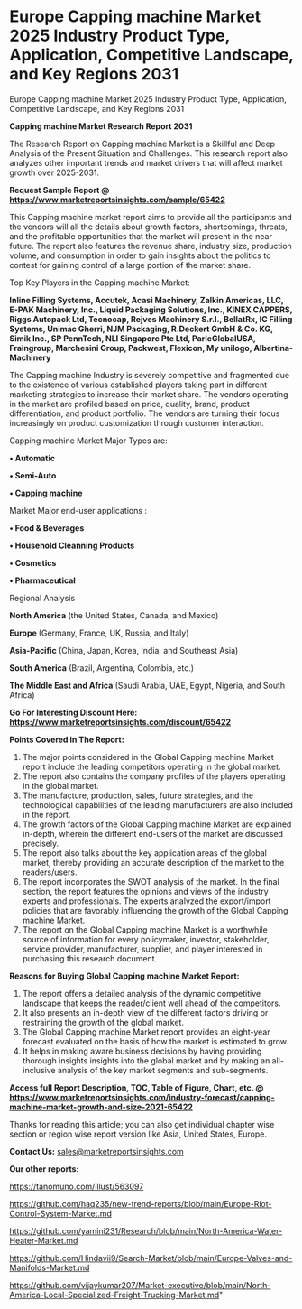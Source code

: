# Europe Capping machine Market 2025 Industry Product Type, Application, Competitive Landscape, and Key Regions 2031
Europe Capping machine Market 2025 Industry Product Type, Application, Competitive Landscape, and Key Regions 2031

<strong>Capping machine Market Research Report 2031</strong>

The Research Report on Capping machine Market is a Skillful and Deep Analysis of the Present Situation and Challenges. This research report also analyzes other important trends and market drivers that will affect market growth over 2025-2031.

<strong>Request Sample Report @ <a href=https://www.marketreportsinsights.com/sample/65422>https://www.marketreportsinsights.com/sample/65422</a></strong>

This Capping machine market report aims to provide all the participants and the vendors will all the details about growth factors, shortcomings, threats, and the profitable opportunities that the market will present in the near future. The report also features the revenue share, industry size, production volume, and consumption in order to gain insights about the politics to contest for gaining control of a large portion of the market share.

Top Key Players in the Capping machine Market:

<strong>Inline Filling Systems, Accutek, Acasi Machinery, Zalkin Americas, LLC, E-PAK Machinery, Inc., Liquid Packaging Solutions, Inc., KINEX CAPPERS, Riggs Autopack Ltd, Tecnocap, Rejves Machinery S.r.l., BellatRx, IC Filling Systems, Unimac Gherri, NJM Packaging, R.Deckert GmbH & Co. KG, Simik Inc., SP PennTech, NLI Singapore Pte Ltd, ParleGlobalUSA, Fraingroup, Marchesini Group, Packwest, Flexicon, My unilogo, Albertina-Machinery</strong>

The Capping machine Industry is severely competitive and fragmented due to the existence of various established players taking part in different marketing strategies to increase their market share. The vendors operating in the market are profiled based on price, quality, brand, product differentiation, and product portfolio. The vendors are turning their focus increasingly on product customization through customer interaction.

Capping machine Market Major Types are:

<strong>• Automatic

• Semi-Auto

• Capping machine</strong>

Market Major end-user applications :

<strong>• Food & Beverages

• Household Cleanning Products

• Cosmetics

• Pharmaceutical</strong>

Regional Analysis

</u><strong><b>North America</b></strong> (the United States, Canada, and Mexico)

<strong><b>Europe </b></strong>(Germany, France, UK, Russia, and Italy)

<strong><b>Asia-Pacific</b></strong> (China, Japan, Korea, India, and Southeast Asia)

<strong><b>South America</b></strong> (Brazil, Argentina, Colombia, etc.)

<strong><b>The Middle East and Africa</b></strong> (Saudi Arabia, UAE, Egypt, Nigeria, and South Africa)

<strong>Go For Interesting Discount Here: <a href=https://www.marketreportsinsights.com/discount/65422>https://www.marketreportsinsights.com/discount/65422</a></strong>

<strong>Points Covered in The Report:</strong>
<ol>
  <li>The major points considered in the Global Capping machine Market report include the leading competitors operating in the global market.</li>
  <li>The report also contains the company profiles of the players operating in the global market.</li>
  <li>The manufacture, production, sales, future strategies, and the technological capabilities of the leading manufacturers are also included in the report.</li>
  <li>The growth factors of the Global Capping machine Market are explained in-depth, wherein the different end-users of the market are discussed precisely.</li>
  <li>The report also talks about the key application areas of the global market, thereby providing an accurate description of the market to the readers/users.</li>
  <li>The report incorporates the SWOT analysis of the market. In the final section, the report features the opinions and views of the industry experts and professionals. The experts analyzed the export/import policies that are favorably influencing the growth of the Global Capping machine Market.</li>
  <li>The report on the Global Capping machine Market is a worthwhile source of information for every policymaker, investor, stakeholder, service provider, manufacturer, supplier, and player interested in purchasing this research document.</li>
</ol>
<strong>Reasons for Buying Global Capping machine Market Report:</strong>

<ol>
  <li>The report offers a detailed analysis of the dynamic competitive landscape that keeps the reader/client well ahead of the competitors.</li>
  <li>It also presents an in-depth view of the different factors driving or restraining the growth of the global market.</li>
  <li>The Global Capping machine Market report provides an eight-year forecast evaluated on the basis of how the market is estimated to grow.</li>
  <li>It helps in making aware business decisions by having providing thorough insights insights into the global market and by making an all-inclusive analysis of the key market segments and sub-segments.</li>
</ol>
<strong>Access full Report Description, TOC, Table of Figure, Chart, etc. @ <a href=https://www.marketreportsinsights.com/industry-forecast/capping-machine-market-growth-and-size-2021-65422>https://www.marketreportsinsights.com/industry-forecast/capping-machine-market-growth-and-size-2021-65422</a></strong>


Thanks for reading this article; you can also get individual chapter wise section or region wise report version like Asia, United States, Europe.

<strong>Contact Us:</strong>
sales@marketreportsinsights.com

<strong>Our other reports:</strong>

<a href=https://tanomuno.com/illust/563097>https://tanomuno.com/illust/563097</a>

<a href=https://github.com/haq235/new-trend-reports/blob/main/Europe-Riot-Control-System-Market.md>https://github.com/haq235/new-trend-reports/blob/main/Europe-Riot-Control-System-Market.md</a>

<a href=https://github.com/yamini231/Research/blob/main/North-America-Water-Heater-Market.md>https://github.com/yamini231/Research/blob/main/North-America-Water-Heater-Market.md</a>

<a href=https://github.com/Hindavii9/Search-Market/blob/main/Europe-Valves-and-Manifolds-Market.md>https://github.com/Hindavii9/Search-Market/blob/main/Europe-Valves-and-Manifolds-Market.md</a>

<a href=https://github.com/vijaykumar207/Market-executive/blob/main/North-America-Local-Specialized-Freight-Trucking-Market.md>https://github.com/vijaykumar207/Market-executive/blob/main/North-America-Local-Specialized-Freight-Trucking-Market.md</a>"
